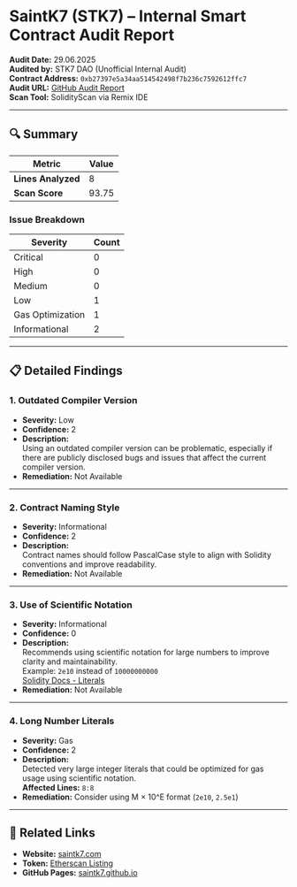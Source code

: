 # SaintK7 (STK7) – Internal Smart Contract Audit Report

**Audit Date:** 29.06.2025  
**Audited by:** STK7 DAO (Unofficial Internal Audit)  
**Contract Address:** `0xb27397e5a34aa514542498f7b236c7592612ffc7`  
**Audit URL:** [GitHub Audit Report](https://github.com/saintk7/STK7Token-Audit)  
**Scan Tool:** SolidityScan via Remix IDE

---

## 🔍 Summary

| Metric              | Value       |
|---------------------|-------------|
| **Lines Analyzed**  | 8           |
| **Scan Score**      | 93.75       |

### Issue Breakdown

| Severity       | Count |
|----------------|-------|
| Critical       | 0     |
| High           | 0     |
| Medium         | 0     |
| Low            | 1     |
| Gas Optimization | 1     |
| Informational  | 2     |

---

## 📋 Detailed Findings

### 1. Outdated Compiler Version
- **Severity:** Low
- **Confidence:** 2
- **Description:**  
  Using an outdated compiler version can be problematic, especially if there are publicly disclosed bugs and issues that affect the current compiler version.
- **Remediation:** Not Available

---

### 2. Contract Naming Style
- **Severity:** Informational
- **Confidence:** 2
- **Description:**  
  Contract names should follow PascalCase style to align with Solidity conventions and improve readability.
- **Remediation:** Not Available

---

### 3. Use of Scientific Notation
- **Severity:** Informational
- **Confidence:** 0
- **Description:**  
  Recommends using scientific notation for large numbers to improve clarity and maintainability.  
  Example: `2e10` instead of `10000000000`  
  [Solidity Docs - Literals](https://docs.soliditylang.org/en/latest/types.html#rational-and-integer-literals)
- **Remediation:** Not Available

---

### 4. Long Number Literals
- **Severity:** Gas
- **Confidence:** 2
- **Description:**  
  Detected very large integer literals that could be optimized for gas usage using scientific notation.  
  **Affected Lines:** `8:8`
- **Remediation:** Consider using M × 10^E format (`2e10`, `2.5e1`)

---

## 📎 Related Links

- **Website:** [saintk7.com](https://saintk7.com)
- **Token:** [Etherscan Listing](https://etherscan.io/token/0xb27397e5a34aa514542498f7b236c7592612ffc7)
- **GitHub Pages:** [saintk7.github.io](https://saintk7.github.io)
